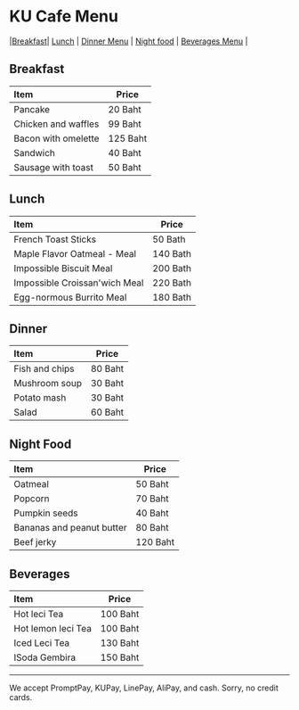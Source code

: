 # KU Cafe Menu

|[Breakfast](#Breakfast)| [Lunch](#lunch) | [Dinner Menu](#dinner) | [Night food](#night-food) | [Beverages Menu](#beverages) |

## Breakfast

| Item                | Price     | 
|:--------------------|-----------|
| Pancake             | 20  Baht  |
| Chicken and waffles | 99  Baht  |
| Bacon with omelette | 125 Baht  |
| Sandwich            | 40  Baht  |
| Sausage with toast  | 50  Baht  |


## Lunch 

| Item                              | Price      |
|:----------------------------------|------------|
| French Toast Sticks               | 50  Bath   |
| Maple Flavor Oatmeal - Meal       | 140 Bath   |
| Impossible Biscuit Meal           | 200 Bath   |
| Impossible Croissan'wich Meal     | 220 Bath   |
| Egg-normous Burrito Meal          | 180 Bath   |    


## Dinner

| Item      | Price      |
|:----------|-----------|
| Fish and chips | 80 Baht|
| Mushroom soup | 30 Baht|
| Potato mash  | 30 Baht |
| Salad    | 60 Baht |


## Night Food
| Item                            | Price     | 
|:--------------------------------|-----------|
| Oatmeal                         | 50  Baht  |
| Popcorn                         | 70  Baht  |
| Pumpkin seeds                   | 40  Baht  |
| Bananas and peanut butter       | 80  Baht  |
| Beef jerky                      | 120 Baht |

## Beverages
| Item      |   Price   |
|:----------|-----------|
| Hot leci Tea |   100 Baht |
| Hot lemon leci Tea |   100 Baht |
| Iced Leci Tea |   130 Baht |
| ISoda Gembira |   150 Baht |




---

We accept PromptPay, KUPay, LinePay, AliPay, and cash. Sorry, no credit cards.
